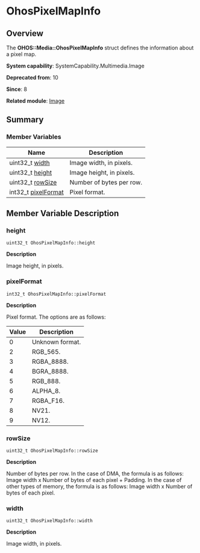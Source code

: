 # OhosPixelMapInfo


## Overview

The **OHOS::Media::OhosPixelMapInfo** struct defines the information about a pixel map.

**System capability**: SystemCapability.Multimedia.Image

**Deprecated from**: 10

**Since**: 8

**Related module**: [Image](image.md)


## Summary


### Member Variables

| Name| Description| 
| -------- | -------- |
| uint32_t [width](#width) | Image width, in pixels. | 
| uint32_t [height](#height) | Image height, in pixels. | 
| uint32_t [rowSize](#rowsize) | Number of bytes per row. | 
| int32_t [pixelFormat](#pixelformat) | Pixel format. | 


## Member Variable Description


### height

```
uint32_t OhosPixelMapInfo::height
```

**Description**

Image height, in pixels.


### pixelFormat

```
int32_t OhosPixelMapInfo::pixelFormat
```

**Description**

Pixel format. The options are as follows:

| Value| Description|
| ------ | ----------------- |
| 0 | Unknown format.|
| 2 | RGB_565.|
| 3 | RGBA_8888.|
| 4 | BGRA_8888.|
| 5 | RGB_888.|
| 6 | ALPHA_8.|
| 7 | RGBA_F16.|
| 8 | NV21.|
| 9 | NV12.|

### rowSize

```
uint32_t OhosPixelMapInfo::rowSize
```

**Description**

Number of bytes per row. In the case of DMA, the formula is as follows: Image width x Number of bytes of each pixel + Padding. In the case of other types of memory, the formula is as follows: Image width x Number of bytes of each pixel.


### width

```
uint32_t OhosPixelMapInfo::width
```

**Description**

Image width, in pixels.
